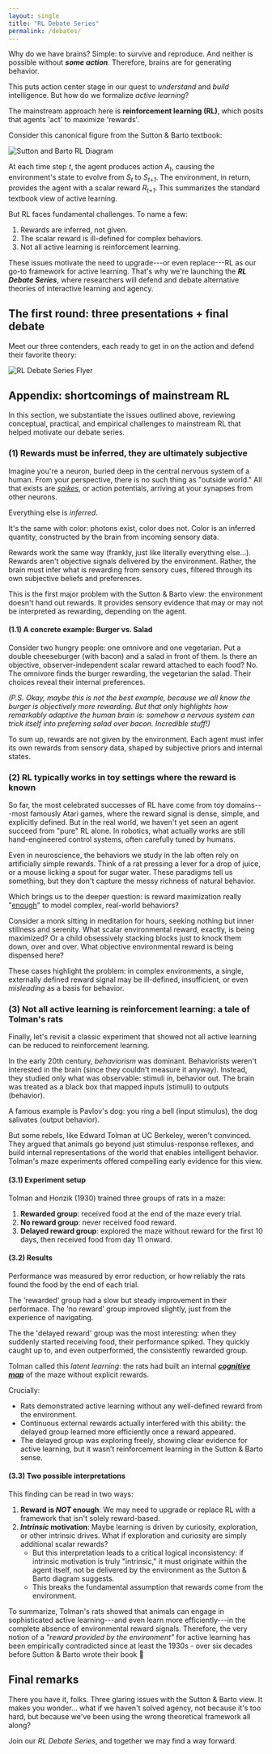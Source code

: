 ```yaml
---
layout: single
title: "RL Debate Series"
permalink: /debates/
---
```


Why do we have brains? Simple: to survive and reproduce. And neither is possible without ***some action***. Therefore, brains are for generating behavior.

This puts action center stage in our quest to *understand* and *build* intelligence. But how do we formalize *active learning*?

The mainstream approach here is **reinforcement learning (RL)**, which posits that agents 'act' to maximize 'rewards'.

Consider this canonical figure from the Sutton & Barto textbook:

![Sutton and Barto RL Diagram](/assets/images/sutton-barto.png)

At each time step *t*, the agent produces action *A<sub>t</sub>*, causing the environment's state to evolve from *S<sub>t</sub>* to *S<sub>t+1</sub>*. The environment, in return, provides the agent with a scalar reward *R<sub>t+1</sub>*. This summarizes the standard textbook view of active learning.

But RL faces fundamental challenges. To name a few:

1. Rewards are inferred, not given.  
2. The scalar reward is ill-defined for complex behaviors.
3. Not all active learning is reinforcement learning.

These issues motivate the need to upgrade---or even replace---RL as our go-to framework for active learning. That's why we're launching the ***RL Debate Series***, where researchers will defend and debate alternative theories of interactive learning and agency.

## The first round: three presentations + final debate

Meet our three contenders, each ready to get in on the action and defend their favorite theory:

![RL Debate Series Flyer](/assets/images/rl_debates_flyer.png)


## Appendix: shortcomings of mainstream RL

In this section, we substantiate the issues outlined above, reviewing conceptual, practical, and empirical challenges to mainstream RL that helped motivate our debate series.

### (1) Rewards must be inferred, they are ultimately subjective

Imagine you're a neuron, buried deep in the central nervous system of a human. From your perspective, there is no such thing as "outside world." All that exists are [*spikes*](https://en.wikipedia.org/wiki/Action_potential), or action potentials, arriving at your synapses from other neurons.

Everything else is *inferred*.

It's the same with color: photons exist, color does not. Color is an inferred quantity, constructed by the brain from incoming sensory data.

Rewards work the same way (frankly, just like literally everything else...). Rewards aren't objective signals delivered by the environment. Rather, the brain must infer what is rewarding from sensory cues, filtered through its own subjective beliefs and preferences.

This is the first major problem with the Sutton & Barto view: the environment doesn't hand out rewards. It provides sensory evidence that may or may not be interpreted as rewarding, depending on the agent.

#### (1.1) A concrete example: Burger vs. Salad

Consider two hungry people: one omnivore and one vegetarian. Put a double cheeseburger (with bacon) and a salad in front of them. Is there an objective, observer-independent scalar reward attached to each food? No. The omnivore finds the burger rewarding, the vegetarian the salad. Their choices reveal their internal preferences.

*(P.S. Okay, maybe this is not the best example, because we all know the burger is objectively more rewarding. But that only highlights how remarkably adaptive the human brain is: somehow a nervous system can trick itself into preferring salad over bacon. Incredible stuff!)*

To sum up, rewards are not given by the environment. Each agent must infer its own rewards from sensory data, shaped by subjective priors and internal states.


### (2) RL typically works in toy settings where the reward is known

So far, the most celebrated successes of RL have come from toy domains---most famously Atari games, where the reward signal is dense, simple, and explicitly defined. But in the real world, we haven't yet seen an agent succeed from "pure" RL alone. In robotics, what actually works are still hand-engineered control systems, often carefully tuned by humans.

Even in neuroscience, the behaviors we study in the lab often rely on artificially simple rewards. Think of a rat pressing a lever for a drop of juice, or a mouse licking a spout for sugar water. These paradigms tell us something, but they don't capture the messy richness of natural behavior.

Which brings us to the deeper question: is reward maximization really "[enough](https://www.sciencedirect.com/science/article/pii/S0004370221000862)" to model complex, real-world behaviors?

Consider a monk sitting in meditation for hours, seeking nothing but inner stillness and serenity. What scalar environmental reward, exactly, is being maximized? Or a child obsessively stacking blocks just to knock them down, over and over. What objective environmental reward is being dispensed here?

These cases highlight the problem: in complex environments, a single, externally defined reward signal may be ill-defined, insufficient, or even *misleading* as a basis for behavior.

### (3) Not all active learning is reinforcement learning: a tale of Tolman's rats

Finally, let's revisit a classic experiment that showed not all active learning can be reduced to reinforcement learning.

In the early 20th century, *behaviorism* was dominant. Behaviorists weren't interested in the brain (since they couldn't measure it anyway). Instead, they studied only what was observable: stimuli in, behavior out. The brain was treated as a black box that mapped inputs (stimuli) to outputs (behavior).

A famous example is Pavlov's dog: you ring a bell (input stimulus), the dog salivates (output behavior).

But some rebels, like Edward Tolman at UC Berkeley, weren't convinced. They argued that animals go beyond just stimulus-response reflexes, and build internal representations of the world that enables intelligent behavior. Tolman's maze experiments offered compelling early evidence for this view.

#### (3.1) Experiment setup

Tolman and Honzik (1930) trained three groups of rats in a maze:

1. **Rewarded group**: received food at the end of the maze every trial.
2. **No reward group**: never received food reward.
3. **Delayed reward group**: explored the maze without reward for the first 10 days, then received food from day 11 onward.

#### (3.2) Results

Performance was measured by error reduction, or how reliably the rats found the food by the end of each trial.

The 'rewarded' group had a slow but steady improvement in their performace. The 'no reward' group improved slightly, just from the experience of navigating.

The the 'delayed reward' group was the most interesting: when they suddenly started receiving food, their performance spiked. They quickly caught up to, and even outperformed, the consistently rewarded group.

Tolman called this *latent learning*: the rats had built an internal ***[cognitive map](https://personal.utdallas.edu/~tres/spatial/tolman.pdf)*** of the maze without explicit rewards.

Crucially:

- Rats demonstrated active learning without any well-defined reward from the environment.
- Continuous external rewards actually interfered with this ability: the delayed group learned more efficiently once a reward appeared.
- The delayed group was exploring freely, showing clear evidence for active learning, but it wasn’t reinforcement learning in the Sutton & Barto sense.

#### (3.3) Two possible interpretations

This finding can be read in two ways:

1. **Reward is _NOT_ enough**: We may need to upgrade or replace RL with a framework that isn't solely reward-based.
2. **_Intrinsic_ motivation**: Maybe learning is driven by curiosity, exploration, or other intrinsic drives. What if exploration and curiosity are simply additional scalar rewards?
    - But this interpretation leads to a critical logical inconsistency: if intrinsic motivation is truly "intrinsic," it must originate within the agent itself, not be delivered by the environment as the Sutton & Barto diagram suggests.
    - This breaks the fundamental assumption that rewards come from the environment.

To summarize, Tolman's rats showed that animals can engage in sophisticated active learning---and even learn more efficiently---in the complete absence of environmental reward signals. Therefore, the very notion of a *"reward provided by the environment"* for active learning has been empirically contradicted since at least the 1930s - over six decades before Sutton & Barto wrote their book 🙂

## Final remarks

There you have it, folks. Three glaring issues with the Sutton & Barto view. It makes you wonder... what if we haven't solved agency, not because it's too hard, but because we've been using the wrong theoretical framework all along?

Join our *RL Debate Series*, and together we may find a way forward.

